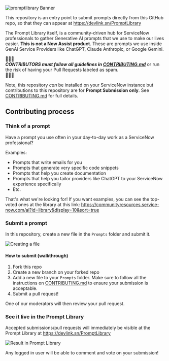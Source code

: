 ![promptlibrary Banner](https://github.com/user-attachments/assets/247f5479-90ce-4928-a15d-dabeab7797d8)

This repository is an entry point to submit prompts directly from this GitHub repo, so that they can appear at https://devlink.sn/PromptLibrary

The Prompt Library itself, is a community-driven hub for ServiceNow professionals to gather Generative AI prompts that we use to make our lives easier. **This is not a Now Assist product**. These are prompts we use inside GenAi Service Providers like ChatGPT, Claude Anthropic, or Google Gemini.

🔔🔔🔔<br>
***CONTRIBUTORS must follow all guidelines in [CONTRIBUTING.md](CONTRIBUTING.md)*** or run the risk of having your Pull Requests labeled as spam.<br>
🔔🔔🔔

Note, this repository _can_ be installed on your ServiceNow instance but contributions to this repository are for **Prompt Submission only**. See [CONTRIBUTING.md](CONTRIBUTING.md) for full details.

## Contributing process

### Think of a prompt

Have a prompt you use often in your day-to-day work as a ServiceNow professional?

Examples:
- Prompts that write emails for you
- Prompts that generate very specific code snippets
- Prompts that help you create documentation
- Prompts that help you tailor providers like ChatGPT to your ServiceNow experience specifically
- Etc.

That's what we're looking for! If you want examples, you can see the top-voted ones at the library at this link: https://communityresources.service-now.com/ai?id=library&display=10&sort=true

### Submit a prompt

In this repository, create a new file in the `Prompts` folder and submit it.

![Creating a file](https://github.com/user-attachments/assets/64a259da-7ff8-491c-91ba-eddf1414219e)


#### How to submit (walkthrough)

1. Fork this repo
2. Create a new branch on your forked repo
3. Add a new file to your `Prompts` folder. Make sure to follow all the instructions on [CONTRIBUTING.md](CONTRIBUTING.md) to ensure your submission is acceptable.
4. Submit a pull request!

One of our moderators will then review your pull request.

### See it live in the Prompt Library

Accepted submissions/pull requests will immediately be visible at the Prompt Library at https://devlink.sn/PromptLibrary

![Result in Prompt Library](https://github.com/user-attachments/assets/d9606aec-da1c-400c-9ba8-273c663e9807)

Any logged in user will be able to comment and vote on your submission!
